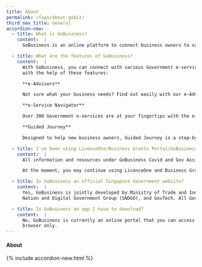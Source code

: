 ```yaml
---
title: About
permalink: /faqs/about-gobiz/
third_nav_title: General
accordion-new:
  - title: What is GoBusiness?
    content:  |
      GoBusiness is an online platform to connect business owners to various Government e-services and resources. This includes applying for registering a business, applying for licences and grants, and more. Jointly developed by Ministry of Trade and Industry, Smart Nation and Digital Government Group, and GovTech, it also offers personalised help and recommendations for your business with our e-Advisers.

  - title: What are the features of GoBusiness?
    content:  |
      With GoBusiness, you can connect with various Government e-services and resources
      with the help of these features:

      **e-Advisers**

      Not sure what your business needs? Find out easily with our e-Advisers. Simply answer a few questions about your business and get helpful recommendations on grants you can apply for, next steps to start a business, and more. We have over 4 e-Advisers [here](/e-services){:target="_blank"} to help you use GoBusiness effectively.

      **e-Service Navigator**

      Over 300 Government e-services are at your fingertips with the e-Service Navigator. An online directory of e-services and resources, it's a fast and easy way to locate what your business needs at a glance.

      **Guided Journey**

      Designed to help new business owners, Guided Journey is a step-by-step walkthrough to apply for the licences you need. This feature is currently only available for businesses in the food services industry. We are also working on expanding the Guided Journey feature to help with other tasks such as applying for grants.

  - title: I've been using LicenceOne/Business Grants Portal/GoBusiness Covid/Gov Assist. Can I continue using them?
    content:  |
      All information and resources under GoBusiness Covid and Gov Assist are now available on GoBusiness, and can be found here and here respectively.

      At the moment, you may continue using LicenceOne and Business Grants Portal. Simply log in to them via GoBusiness, with your SingPass or CorpPass here.

  - title: Is GoBusiness an official Singapore Government website?
    content:  |
      Yes, GoBusiness is jointly developed by Ministry of Trade and Industry (MTI), Smart
      Nation and Digital Government Group (SNDGO), and GovTech. All Government agencies managing the e-services offered on GoBusiness were also involved in its development.  

  - title: Is GoBusiness an app I have to download?
    content:  |
      No, GoBusiness is currently an online portal that you can access with your web   
      browser only.
---
```


#### About
{% include accordion-new.html %}
